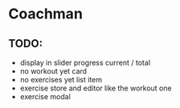 # Coachman

## TODO:
- display in slider progress current / total
- no workout yet card
- no exercises yet list item
- exercise store and editor like the workout one
- exercise modal
